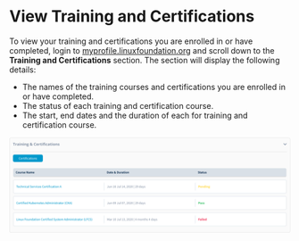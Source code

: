# View Training and Certifications

To view your training and certifications you are enrolled in or have completed, login to [myprofile.linuxfoundation.org](https://myprofile.linuxfoundation.org/) and scroll down to the **Training and Certifications** section. The section will display the following details: 

* The names of the training courses and certifications you are enrolled in or have completed.
* The status of each training and certification course.
* The start, end dates and the duration of each for training and certification course.

![Training &amp; Certifications](../.gitbook/assets/training.png)



